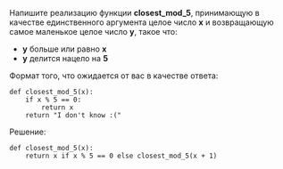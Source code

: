 Напишите реализацию функции **closest_mod_5**, принимающую в качестве единственного аргумента целое число **x** и возвращающую самое маленькое целое число **y**, такое что:

- **y** больше или равно **x**
- **y** делится нацело на **5**

Формат того, что ожидается от вас в качестве ответа:

```
def closest_mod_5(x):
    if x % 5 == 0:
        return x
    return "I don't know :("
```

Решение:

```
def closest_mod_5(x):
    return x if x % 5 == 0 else closest_mod_5(x + 1)
```
